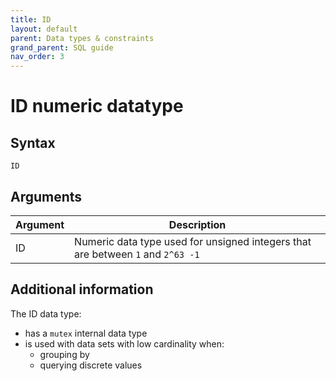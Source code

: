 ```yaml
---
title: ID
layout: default
parent: Data types & constraints
grand_parent: SQL guide
nav_order: 3
---
```


# ID numeric datatype

## Syntax

```
ID
```

## Arguments

| Argument | Description |
|---|---|
| ID | Numeric data type used for unsigned integers that are between `1` and `2^63 -1` |  |

## Additional information

The ID data type:
* has a `mutex` internal data type
* is used with data sets with low cardinality when:
  * grouping by
  * querying discrete values
